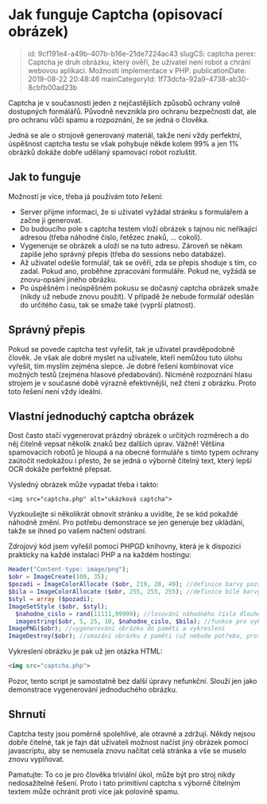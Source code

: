 Jak funguje Captcha (opisovací obrázek)
================================

> id: 9cf191e4-a49b-407b-b16e-21de7224ac43
> slugCS: captcha
> perex: Captcha je druh obrázku, který ověří, že uživatel není robot a chrání webovou aplikaci. Možnosti implementace v PHP.
> publicationDate: 2019-08-22 20:48:46
> mainCategoryId: 1f73dcfa-92a9-4738-ab30-8cbfb00ad23b

Captcha je v současnosti jeden z nejčastějších způsobů ochrany volně dostupných formálářů. Původně nevznikla pro ochranu bezpečnosti dat, ale pro ochranu vůči spamu a rozpoznání, že se jedná o člověka.

Jedná se ale o strojově generovaný materiál, takže není vždy perfektní, úspěšnost captcha testu se však pohybuje někde kolem 99% a jen 1% obrázků dokáže dobře udělaný spamovací robot rozluštit.

Jak to funguje
--------------------------

Možností je více, třeba já používám toto řešení:

- Server přijme informaci, že si uživatel vyžádal stránku s formulářem a začne ji generovat.
- Do budoucího pole s captcha testem vloží obrázek s tajnou nic neříkající adresou (třeba náhodné číslo, řetězec znaků, ... cokoli).
- Vygeneruje se obrázek a uloží se na tuto adresu. Zároveň se někam zapíše jeho správný přepis (třeba do sessions nebo databáze).
- Až uživatel odešle formulář, tak se ověří, zda se přepis shoduje s tím, co zadal. Pokud ano, proběhne zpracování formuláře. Pokud ne, vyžádá se znovu-opsání jiného obrázku.
- Po úspěšném i neúspěšném pokusu se dočasný captcha obrázek smaže (nikdy už nebude znovu použit). V případě že nebude formulář odeslán do určitého času, tak se smaže také (vyprší platnost).

Správný přepis
--------------------------

Pokud se povede captcha test vyřešit, tak je uživatel pravděpodobně člověk. Je však ale dobré myslet na uživatele, kteří nemůžou tuto úlohu vyřešit, tím myslím zejména slepce. Je dobré řešení kombinovat více možných testů (zejména hlasové předabování). Nicméně rozpoznání hlasu strojem je v současné době výrazně efektivnější, než čtení z obrázku. Proto toto řešení není vždy ideální.

Vlastní jednoduchý captcha obrázek
--------------------------

Dost často stačí vygenerovat prázdný obrázek o určitých rozměrech a do něj čitelně vepsat několik znaků bez dalších úprav. Vážně! Většina spamovacích robotů je hloupá a na obecné formuláře s tímto typem ochrany zaútočit nedokážou i přesto, že se jedná o výborně čitelný text, který lepší OCR dokáže perfektně přepsat.

Výsledný obrázek může vypadat třeba i takto:

```
<img src="captcha.php" alt="ukázková captcha">
```

Vyzkoušejte si několikrát obnovit stránku a uvidíte, že se kód pokaždé náhodně změní. Pro potřebu demonstrace se jen generuje bez ukládání, takže se ihned po vašem načtení odstraní.

Zdrojový kód jsem vyřešil pomocí PHPGD knihovny, která je k dispozici prakticky na každé instalaci PHP a na každém hostingu:

```php
Header("Content-type: image/png"); 
$obr = ImageCreate(100, 35); 
$pozadi = ImageColorAllocate ($obr, 219, 28, 49); //definice barvy pozadí
$bila = ImageColorAllocate ($obr, 255, 255, 255); //definice bílé barvy pro text
$styl = array ($pozadi); 
ImageSetStyle ($obr, $styl); 
  $nahodne_cislo = rand(11111,99999); //losování náhodného čísla dlouhého 5 znaků
  imagestring($obr, 5, 25, 10, $nahodne_cislo, $bila); //funkce pro vykreslení textu (v tomto případě čísla)
ImagePNG($obr); //vygenerování obrázku do paměti a vykreslení
ImageDestroy($obr); //smazání obrázku z paměti (už nebude potřeba, protože je generován jednorázově)
```

Vykreslení obrázku je pak už jen otázka HTML:

```html
<img src="captcha.php">
```


Pozor, tento script je samostatně bez další úpravy nefunkční. Slouží jen jako demonstrace vygenerování jednoduchého obrázku.

Shrnutí
--------------------------

Captcha testy jsou poměrně spolehlivé, ale otravné a zdržují. Někdy nejsou dobře čitelné, tak je fajn dát uživateli možnost načíst jiný obrázek pomocí javascriptu, aby se nemusela znovu načítat celá stránka a vše se muselo znovu vyplňovat.

Pamatujte: To co je pro člověka triviální úkol, může být pro stroj nikdy nedosažitelné řešení. Proto i tato primitivní captcha s výborně čitelným textem může ochránit proti více jak polovině spamu.
